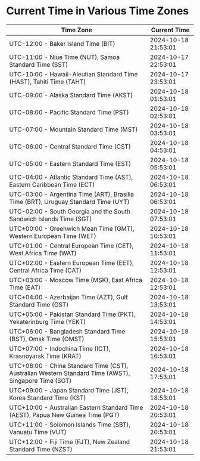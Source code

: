 # Current Time in Various Time Zones

| Time Zone | Current Time |
|-----------|--------------|
| UTC-12:00 - Baker Island Time (BIT) | 2024-10-18 21:53:01 |
| UTC-11:00 - Niue Time (NUT), Samoa Standard Time (SST) | 2024-10-17 22:53:01 |
| UTC-10:00 - Hawaii-Aleutian Standard Time (HAST), Tahiti Time (TAHT) | 2024-10-17 23:53:01 |
| UTC-09:00 - Alaska Standard Time (AKST) | 2024-10-18 01:53:01 |
| UTC-08:00 - Pacific Standard Time (PST) | 2024-10-18 02:53:01 |
| UTC-07:00 - Mountain Standard Time (MST) | 2024-10-18 03:53:01 |
| UTC-06:00 - Central Standard Time (CST) | 2024-10-18 04:53:01 |
| UTC-05:00 - Eastern Standard Time (EST) | 2024-10-18 05:53:01 |
| UTC-04:00 - Atlantic Standard Time (AST), Eastern Caribbean Time (ECT) | 2024-10-18 06:53:01 |
| UTC-03:00 - Argentina Time (ART), Brasília Time (BRT), Uruguay Standard Time (UYT) | 2024-10-18 06:53:01 |
| UTC-02:00 - South Georgia and the South Sandwich Islands Time (SGT) | 2024-10-18 07:53:01 |
| UTC±00:00 - Greenwich Mean Time (GMT), Western European Time (WET) | 2024-10-18 10:53:01 |
| UTC+01:00 - Central European Time (CET), West Africa Time (WAT) | 2024-10-18 11:53:01 |
| UTC+02:00 - Eastern European Time (EET), Central Africa Time (CAT) | 2024-10-18 12:53:01 |
| UTC+03:00 - Moscow Time (MSK), East Africa Time (EAT) | 2024-10-18 12:53:01 |
| UTC+04:00 - Azerbaijan Time (AZT), Gulf Standard Time (GST) | 2024-10-18 13:53:01 |
| UTC+05:00 - Pakistan Standard Time (PKT), Yekaterinburg Time (YEKT) | 2024-10-18 14:53:01 |
| UTC+06:00 - Bangladesh Standard Time (BST), Omsk Time (OMST) | 2024-10-18 15:53:01 |
| UTC+07:00 - Indochina Time (ICT), Krasnoyarsk Time (KRAT) | 2024-10-18 16:53:01 |
| UTC+08:00 - China Standard Time (CST), Australian Western Standard Time (AWST), Singapore Time (SGT) | 2024-10-18 17:53:01 |
| UTC+09:00 - Japan Standard Time (JST), Korea Standard Time (KST) | 2024-10-18 18:53:01 |
| UTC+10:00 - Australian Eastern Standard Time (AEST), Papua New Guinea Time (PGT) | 2024-10-18 20:53:01 |
| UTC+11:00 - Solomon Islands Time (SBT), Vanuatu Time (VUT) | 2024-10-18 20:53:01 |
| UTC+12:00 - Fiji Time (FJT), New Zealand Standard Time (NZST) | 2024-10-18 21:53:01 |
